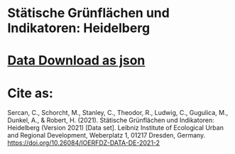
# Stätische Grünflächen und Indikatoren: Heidelberg


# [Data Download as json ](https://github.com/ioer-dresden/fdz/blob/99e06a0ab893bbc54c801de9651540dcc202a9f5/2021/research_data/2/all_indicators_HD.json)

# Cite as:

Sercan, C., Schorcht, M., Stanley, C., Theodor, R., Ludwig, C., Gugulica, M., Dunkel, A., & Robert, H. (2021). Stätische Grünflächen und Indikatoren: Heidelberg (Version 2021) [Data set]. Leibniz Institute of Ecological Urban and Regional Development, Weberplatz 1, 01217 Dresden, Germany. https://doi.org/10.26084/IOERFDZ-DATA-DE-2021-2

